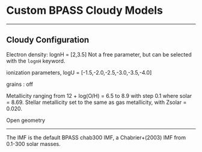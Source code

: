 # Custom BPASS Cloudy Models
---

## Cloudy Configuration

Electron density: lognH = [2,3.5]
Not a free parameter, but can be selected with the `lognH` keyword.

ionization parameters, logU = [-1.5,-2.0,-2.5,-3.0,-3.5,-4.0]

grains : off

Metallicity ranging from 12 + log(O/H) = 6.5 to 8.9 with step 0.1 where solar = 8.69.
Stellar metallicity set to the same as gas metallicity, with Zsolar = 0.020.

Open geometry

---
The IMF is the default BPASS chab300 IMF, a Chabrier+(2003) IMF from
0.1-300 solar masses.

